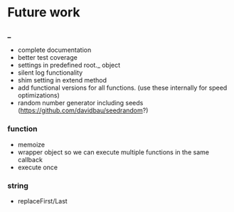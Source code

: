 # Future work

### _

- complete documentation
- better test coverage
- settings in predefined root._ object
- silent log functionality
- shim setting in extend method
- add functional versions for all functions. (use these internally for speed optimizations)
- random number generator including seeds (https://github.com/davidbau/seedrandom?)

### function
- memoize
- wrapper object so we can execute multiple functions in the same callback
- execute once

### string
- replaceFirst/Last





